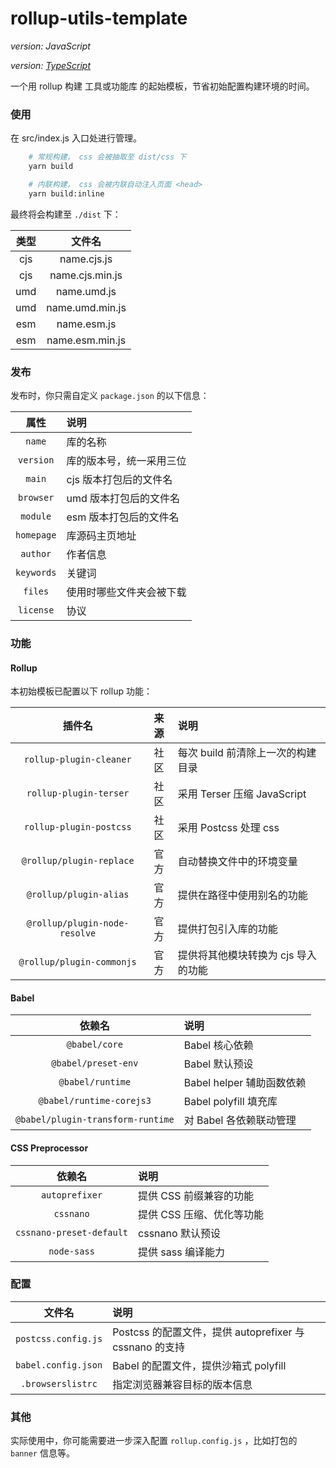 # rollup-utils-template

*version: JavaScript*

*version: [TypeScript](https://github.com/fz6m/rollup-utils-template/tree/typescript)*

一个用 rollup 构建 工具或功能库 的起始模板，节省初始配置构建环境的时间。

### 使用

在 src/index.js 入口处进行管理。

```bash
    # 常规构建， css 会被抽取至 dist/css 下
    yarn build

    # 内联构建， css 会被内联自动注入页面 <head>
    yarn build:inline
```

最终将会构建至 `./dist` 下：

类型|文件名
:-:|:-:
cjs|name.cjs.js
cjs|name.cjs.min.js
umd|name.umd.js
umd|name.umd.min.js
esm|name.esm.js
esm|name.esm.min.js

### 发布

发布时，你只需自定义 `package.json` 的以下信息：

属性|说明
:-:|:-
`name`| 库的名称
`version`| 库的版本号，统一采用三位
`main`| cjs 版本打包后的文件名
`browser`| umd 版本打包后的文件名
`module`| esm 版本打包后的文件名
`homepage` | 库源码主页地址
`author`| 作者信息
`keywords`| 关键词
`files`| 使用时哪些文件夹会被下载
`license`| 协议

### 功能

#### Rollup

本初始模板已配置以下 rollup 功能：

插件名|来源|说明
:-:|:-:|:-
`rollup-plugin-cleaner`|社区|每次 build 前清除上一次的构建目录
`rollup-plugin-terser`|社区|采用 Terser 压缩 JavaScript
`rollup-plugin-postcss`|社区|采用 Postcss 处理 css
`@rollup/plugin-replace`|官方|自动替换文件中的环境变量
`@rollup/plugin-alias`|官方|提供在路径中使用别名的功能
`@rollup/plugin-node-resolve`|官方|提供打包引入库的功能
`@rollup/plugin-commonjs`|官方|提供将其他模块转换为 cjs 导入的功能

#### Babel

依赖名|说明
:-:|:-
`@babel/core`|Babel 核心依赖
`@babel/preset-env`|Babel 默认预设
`@babel/runtime`|Babel helper 辅助函数依赖
`@babel/runtime-corejs3`|Babel polyfill 填充库
`@babel/plugin-transform-runtime`|对 Babel 各依赖联动管理

#### CSS Preprocessor

依赖名|说明
:-:|:-
`autoprefixer`| 提供 CSS 前缀兼容的功能
`cssnano`| 提供 CSS 压缩、优化等功能
`cssnano-preset-default` | cssnano 默认预设
`node-sass`|提供 sass 编译能力

### 配置

文件名|说明
:-:|:-
`postcss.config.js`| Postcss 的配置文件，提供 autoprefixer 与 cssnano 的支持
`babel.config.json`| Babel 的配置文件，提供沙箱式 polyfill 
`.browserslistrc`| 指定浏览器兼容目标的版本信息

### 其他

实际使用中，你可能需要进一步深入配置 `rollup.config.js` ，比如打包的 `banner` 信息等。